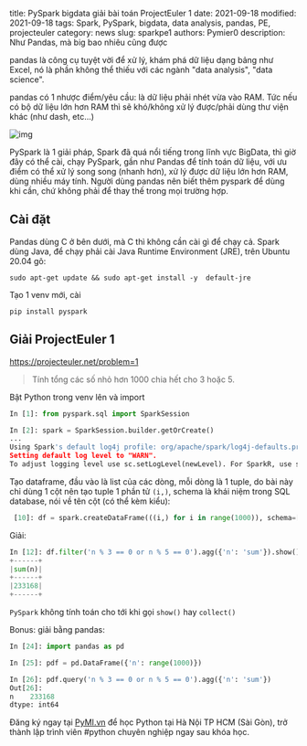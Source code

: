 title: PySpark bigdata giải bài toán ProjectEuler 1
date: 2021-09-18
modified: 2021-09-18
tags: Spark, PySpark, bigdata, data analysis, pandas, PE, projecteuler
category: news
slug: sparkpe1
authors: Pymier0
description: Như Pandas, mà big bao nhiêu cũng được

pandas là công cụ tuyệt vời để xử lý, khám phá dữ liệu dạng bảng như Excel, nó là phần không thể thiếu với các ngành "data analysis", "data science".

pandas có 1 nhược điểm/yêu cầu: là dữ liệu phải nhét vừa vào RAM. Tức nếu có bộ dữ liệu lớn hơn RAM thì sẽ khó/không xử lý được/phải dùng thư viện khác (như dash, etc...)

![img](https://images.unsplash.com/photo-1630011725376-bd68a6403318?crop=entropy&cs=tinysrgb&fit=max&fm=jpg&ixid=MnwyMzI1MzN8MHwxfHJhbmRvbXx8fHx8fHx8fDE2MzE5NzM5OTY&ixlib=rb-1.2.1&q=80&w=600)

PySpark là 1 giải pháp, Spark đã quá nổi tiếng trong lĩnh vực BigData, thì giờ đây có thể cài, chạy PySpark, gần như Pandas để tính toán dữ liệu, với ưu điểm có thể xử lý song song (nhanh hơn), xử lý được dữ liệu lớn hơn RAM, dùng nhiều máy tính. Người dùng pandas nên biết thêm pyspark để dùng khi cần, chứ không phải để thay thế trong mọi trường hợp.

## Cài đặt
Pandas dùng C ở bên dưới, mà C thì không cần cài gì để chạy cả. 
Spark dùng Java, để chạy phải cài Java Runtime Environment (JRE), trên Ubuntu 20.04 gõ:

```
sudo apt-get update && sudo apt-get install -y  default-jre
```

Tạo 1 venv mới, cài 

```
pip install pyspark
```

## Giải ProjectEuler 1

https://projecteuler.net/problem=1

> Tính tổng các số nhỏ hơn 1000 chia hết cho 3 hoặc 5.

Bật Python trong venv lên và import 

```py
In [1]: from pyspark.sql import SparkSession

In [2]: spark = SparkSession.builder.getOrCreate()
...
Using Spark's default log4j profile: org/apache/spark/log4j-defaults.properties
Setting default log level to "WARN".
To adjust logging level use sc.setLogLevel(newLevel). For SparkR, use setLogLevel(newLevel).
```

Tạo dataframe, đầu vào là list của các dòng, mỗi dòng là 1 tuple, do bài này chỉ dùng 1 cột nên tạo tuple 1 phần tử `(i,)`, schema là khái niệm trong SQL database, nói về tên cột (có thể kèm kiểu):

```py
 [10]: df = spark.createDataFrame(((i,) for i in range(1000)), schema=['n'])
```
Giải:

```py
In [12]: df.filter('n % 3 == 0 or n % 5 == 0').agg({'n': 'sum'}).show()
+------+                                                                        
|sum(n)|
+------+
|233168|
+------+
```

`PySpark` không tính toán cho tới khi gọi `show()` hay `collect()`

Bonus: giải bằng pandas:

```py
In [24]: import pandas as pd

In [25]: pdf = pd.DataFrame({'n': range(1000)})

In [26]: pdf.query('n % 3 == 0 or n % 5 == 0').agg({'n': 'sum'})
Out[26]: 
n    233168
dtype: int64
```

Đăng ký ngay tại [PyMI.vn](https://pymi.vn) để học Python tại Hà Nội TP HCM (Sài Gòn),
trở thành lập trình viên #python chuyên nghiệp ngay sau khóa học.
